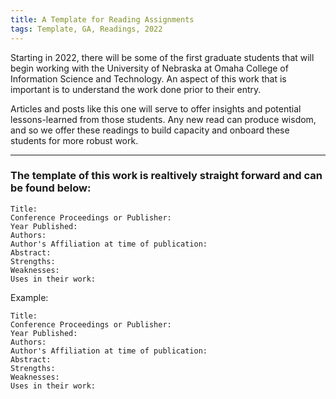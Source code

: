 ```yaml
---
title: A Template for Reading Assignments
tags: Template, GA, Readings, 2022
---
```


Starting in 2022, there will be some of the first graduate students that will begin working with the University of Nebraska at Omaha College of Information Science and Technology. An aspect of this work that is important is to understand the work done prior to their entry. 

Articles and posts like this one will serve to offer insights and potential lessons-learned from those students. Any new read can produce wisdom, and so we offer these readings to build capacity and onboard these students for more robust work. 

---

### The template of this work is realtively straight forward and can be found below: 

	Title:
	Conference Proceedings or Publisher:
	Year Published:
	Authors:
	Author's Affiliation at time of publication:
	Abstract:
	Strengths:
	Weaknesses:
	Uses in their work:

Example: 

	Title:
	Conference Proceedings or Publisher:
	Year Published:
	Authors:
	Author's Affiliation at time of publication:
	Abstract:
	Strengths:
	Weaknesses:
	Uses in their work:

